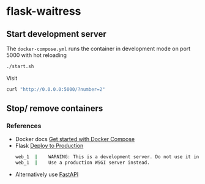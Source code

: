 # flask-waitress

## Start development server
The `docker-compose.yml` runs the container in development mode on port 5000 with hot reloading
```sh
./start.sh
```

Visit
```sh
curl "http://0.0.0.0:5000/?number=2"
```

## Stop/ remove containers



### References
- Docker docs [Get started with Docker Compose](https://docs.docker.com/compose/gettingstarted/)
- Flask [Deploy to Production](https://flask.palletsprojects.com/en/1.1.x/tutorial/deploy/)
    ```sh
    web_1  |    WARNING: This is a development server. Do not use it in a production deployment.
    web_1  |    Use a production WSGI server instead.
    ```
- Alternatively use [FastAPI](https://fastapi.tiangolo.com/)